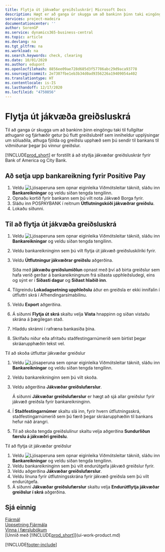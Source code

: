 ```yaml
---
title: Flytja út jákvæðar greiðsluskrár| Microsoft Docs
description: Hægt er að ganga úr skugga um að bankinn þinn taki eingöngu við fullgildum ávísunum með því að flytja út jákvæða greiðsluskrá sem inniheldur upplýsingar um lánardrottna og greiðslur.
services: project-madeira
documentationcenter: ''
author: SorenGP
ms.service: dynamics365-business-central
ms.topic: article
ms.devlang: na
ms.tgt_pltfrm: na
ms.workload: na
ms.search.keywords: check, clearing
ms.date: 10/01/2020
ms.author: edupont
ms.openlocfilehash: 8856ee09ae728d685d3f57786abc29d9aca93778
ms.sourcegitcommit: 2e7307fbe1eb3b34d0ad9356226a19409054a402
ms.translationtype: HT
ms.contentlocale: is-IS
ms.lasthandoff: 12/17/2020
ms.locfileid: "4750856"
---
```

# <a name="export-a-positive-pay-file"></a>Flytja út jákvæða greiðsluskrá
Til að ganga úr skugga um að bankinn þinn eingöngu taki til fullgiltar athuganir og fjárhæðir getur þú flutt greiðslubréf sem inniheldur upplýsingar um söluaðila, athuga fjölda og greiðslu upphæð sem þú sendir til bankans til viðmiðunar þegar þú vinnur greiðslur.

[!INCLUDE[prod_short](includes/prod_short.md)] er forstillt á að styðja jákvæðar greiðsluskrár fyrir Bank of America og City Bank.

## <a name="to-set-up-a-bank-account-for-positive-pay"></a>Að setja upp bankareikning fyrir Positive Pay
1. Veldu ![Ljósaperuna sem opnar eiginleika Viðmótsleitar](media/ui-search/search_small.png "Segðu mér hvað þú vilt gera") táknið, sláðu inn **Bankareikningar** og veldu síðan tengda tengilinn.
2. Opnaðu kortið fyrir bankann sem þú vilt nota Jákvæð Borga fyrir.
3. Sláðu inn POSPAYBANK í reitnum **Útflutningskóði jákvæðrar greiðslu**.
4. Lokaðu síðunni.

## <a name="to-export-a-positive-pay-file"></a>Til að flytja út jákvæða greiðsluskrá
1. Veldu ![Ljósaperuna sem opnar eiginleika Viðmótsleitar](media/ui-search/search_small.png "Segðu mér hvað þú vilt gera") táknið, sláðu inn **Bankareikningar** og veldu síðan tengda tengilinn.
2. Veldu bankareikninginn sem þú vilt flytja út jákvæð greiðsluskilríki fyrir.
3. Veldu **Útflutningur jákvæðrar greiðslu** aðgerðina.

    Síða með **jákvæðu greiðslumiðlun** opnast með því að birta greiðslur sem hafa verið gerðar á bankareikningnum frá síðasta upphleðsludegi, eins og sýnt er í **Síðasti dagur** og **Siðast hlaðið inn**.
4. Tilgreindu **Lokadagsetning upphleðslu** áður en greiðsla er ekki innifalin í útfluttri skrá í Afhendingarsímabilinu.
5. Veldu **Export** aðgerðina.
6. Á síðunni **Flytja út skrá** skaltu velja **Vista** hnappinn og síðan vistaðu skrána á þægilegan stað.
7. Hladdu skránni í rafræna bankasíða þína.
8. Skrifaðu niður eða afritaðu staðfestingarnúmerið sem birtist þegar skráarupphæðin tekst vel.

Til að skoða útfluttar jákvæðar greiðslur

1. Veldu ![Ljósaperuna sem opnar eiginleika Viðmótsleitar](media/ui-search/search_small.png "Segðu mér hvað þú vilt gera") táknið, sláðu inn **Bankareikningar** og veldu síðan tengda tengilinn.
2. Veldu bankareikninginn sem þú vilt skoða.
3. Veldu aðgerðina **Jákvæðar greiðslufærslur**.

    Á síðunni **Jákvæðar greiðslufærslur** er hægt að sjá allar greiðslur fyrir jákvæð greiðsla fyrir bankareikninginn.
4. Í **Staðfestingarnúmer** skaltu slá inn, fyrir hvern útflutningsskrá, staðfestingarnúmerið sem þú færð þegar skráarupphæðin til bankans hefur náð árangri.
5. Til að skoða tengda greiðslulínur skaltu velja aðgerðina **Sundurliðun færslu á jákvæðri greiðslu**.

Til að flytja út jákvæðar greiðslur

1. Veldu ![Ljósaperuna sem opnar eiginleika Viðmótsleitar](media/ui-search/search_small.png "Segðu mér hvað þú vilt gera") táknið, sláðu inn **Bankareikningar** og veldu síðan tengda tengilinn.
2. Veldu bankareikninginn sem þú vilt endurútgefa jákvæð greiðslur fyrir.
3. Veldu aðgerðina **Jákvæðar greiðslufærslur**.
4. Veldu línuna fyrir útflutningsskrána fyrir jákvæð greiðsla sem þú vilt endurútgefa.
5. Á síðunni **Jákvæðar greiðslufærslur** skaltu velja **Endurútflytja jákvæðar greiðslur í skrá** aðgerðina.

## <a name="see-also"></a>Sjá einnig
[Fjármál](finance.md)  
[Uppsetning Fjármála](finance-setup-finance.md)  
[Vinna í færslubókum](ui-work-general-journals.md)  
[Unnið með [!INCLUDE[prod_short](includes/prod_short.md)]](ui-work-product.md)


[!INCLUDE[footer-include](includes/footer-banner.md)]